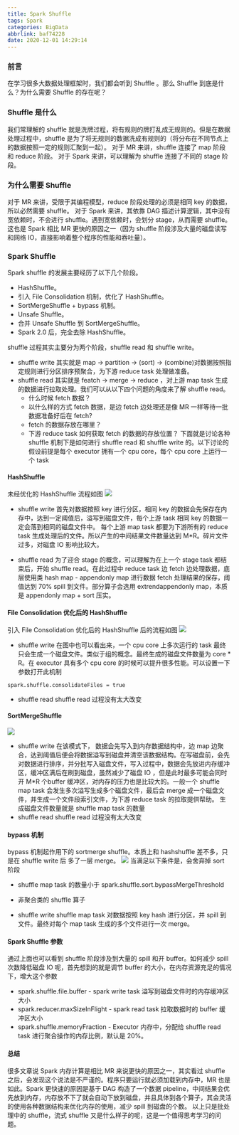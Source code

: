 ```yaml
---
title: Spark Shuffle
tags: Spark
categories: BigData
abbrlink: baf74228
date: 2020-12-01 14:29:14
---
```

### 前言
在学习很多大数据处理框架时，我们都会听到 Shuffle 。那么 Shuffle 到底是什么？为什么需要 Shuffle 的存在呢？
<!--more-->

### Shuffle 是什么
我们常理解的 shuffle 就是洗牌过程，将有规则的牌打乱成无规则的。但是在数据处理过程中，shuffle 是为了将无规则的数据洗成有规则的（将分布在不同节点上的数据按照一定的规则汇聚到一起）。
对于 MR 来讲，shuffle 连接了 map 阶段和 reduce 阶段。
对于 Spark 来讲，可以理解为 shuffle 连接了不同的 stage 阶段。

### 为什么需要 Shuffle
对于 MR 来讲，受限于其编程模型，reduce 阶段处理的必须是相同 key 的数据，所以必然需要 shuffle。
对于 Spark 来讲，其依靠 DAG 描述计算逻辑，其中没有宽依赖时，不会进行 shuffle。遇到宽依赖时，会划分 stage，从而需要 shuffle。这也是 Spark 相比 MR 更快的原因之一（因为 shuffle 阶段涉及大量的磁盘读写和网络 IO，直接影响着整个程序的性能和吞吐量）。

### Spark Shuffle
Spark shuffle 的发展主要经历了以下几个阶段。
- HashShuffle。
- 引入 File Consolidation 机制，优化了 HashShuffle。
- SortMergeShuffle + bypass 机制。
- Unsafe Shuffle。
- 合并 Unsafe Shuffle 到 SortMergeShuffle。
- Spark 2.0 后，完全去除 HashShuffle。

shuffle 过程其实主要分为两个阶段，shuffle read 和 shuffle write。
- shuffle write 其实就是 map -> partition -> (sort) -> (combine)对数据按照指定规则进行分区排序预聚合，为下游 reduce task 处理做准备。
- shuffle read 其实就是 featch -> merge -> reduce ，对上游 map task 生成的数据进行拉取处理。我们可以从以下四个问题的角度来了解 shuffle read。
	- 什么时候 fetch 数据？
	- 以什么样的方式 fetch 数据，是边 fetch 边处理还是像 MR 一样等待一批数据准备好后在 fetch?
	- fetch 的数据存放在哪里？
	- 下游 reduce task 如何获取 fetch 的数据的存放位置？
下面就是讨论各种 shuffle 机制下是如何进行 shuffle read 和 shuffle  write 的。以下讨论的假设前提是每个 executor 拥有一个 cpu core，每个 cpu core 上运行一个 task

#### HashShuffle
未经优化的 HashShuffle 流程如图
![](https://tva1.sinaimg.cn/large/0081Kckwgy1gky7w8fltij31nf0tkdln.jpg)
- shuffle write
首先对数据按照 key 进行分区，相同 key 的数据会先保存在内存中，达到一定阈值后，溢写到磁盘文件，每个上游 task 相同 key 的数据一定会落到相同的磁盘文件中。
每个上游 map task 都要为下游所有的 reduce task 生成处理后的文件。所以产生的中间结果文件数量达到 M*R。碎片文件过多，对磁盘 IO 影响比较大。 

- shuffle read
为了迎合 stage 的概念，可以理解为在上一个 stage task 都结束后，开始 shuffle  read。在此过程中 reduce task 边 fetch  边处理数据，底层使用类  hash map - appendonly map 进行数据 fetch 处理结果的保存，阈值达到 70%  spill 到文件。部分算子会选用 extrendappendonly map，本质是 appendonly map + sort 压实。

#### File Consolidation 优化后的 HashShuffle
引入 File Consolidation 优化后的 HashShuffle 后的流程如图
![](https://tva1.sinaimg.cn/large/0081Kckwgy1gky7x21hdvj31io0r0jva.jpg)
- shuffle write
在图中也可以看出来，一个 cpu core 上多次运行的 task 最终只会生成一个磁盘文件。类似于组的概念。最终生成的磁盘文件数量为 core * R。在 executor 具有多个 cpu core 的时候可以提升很多性能。可以设置一下参数打开此机制
```
spark.shuffle.consolidateFiles = true
```

- shuffle read
shuffle read 过程没有太大改变

#### SortMergeShuffle
![](https://tva1.sinaimg.cn/large/0081Kckwgy1gky8ithp1fj319a0ts41t.jpg)
- shuffle write
在该模式下， 数据会先写入到内存数据结构中，边 map 边聚合，达到阈值后便会将数据溢写到磁盘并清空该数据结构。在写磁盘前，会先对数据进行排序，并分批写入磁盘文件，写入过程中，数据会先放进内存缓冲区，缓冲区满后在刷到磁盘，虽然减少了磁盘 IO ，但是此时最多可能会同时开 M*R 个buffer 缓冲区，对内存的压力也是比较大的。一般一个 shuffle map task 会发生多次溢写生成多个磁盘文件，最后会 merge 成一个磁盘文件，并生成一个文件段索引文件，为下游 reduce task 的拉取提供帮助。
生成磁盘文件数量就是 shuffle map task 的数量
- shuffle read
shuffle read 过程没有太大改变


#### bypass 机制
bypass 机制起作用下的 sortmerge shuffle。本质上和 hashshuffle 差不多，只是在 shuffle write 后 多了一层 merge。
![](https://tva1.sinaimg.cn/large/0081Kckwgy1gky8p4vzwyj312k0o0jub.jpg)
当满足以下条件是，会舍弃掉 sort 阶段 
- shuffle map task 的数量小于 spark.shuffle.sort.bypassMergeThreshold
- 非聚合类的 shuffle 算子

- shuffle write
shuffle map task 对数据按照 key hash 进行分区，并 spill 到文件。最终对每个 map task 生成的多个文件进行一次 merge。

#### Spark Shuffle 参数
通过上面也可以看到 shuffle 阶段涉及到大量的 spill 和开 buffer。如何减少 spill 次数降低磁盘 IO 呢，首先想到的就是调节 buffer 的大小，在内存资源充足的情况下，增大这个参数
- spark.shuffle.file.buffer - spark write task 溢写到磁盘文件时的内存缓冲区大小
- spark.reducer.maxSizeInFlight - spark read task 拉取数据时的 buffer 缓冲区大小
- spark.shuffle.memoryFraction - Executor 内存中，分配给 shuffle read task 进行聚合操作的内存比例，默认是 20%。


#### 总结
很多文章说 Spark 内存计算是相比 MR 来说更快的原因之一，其实看过 shuffle 之后，会发现这个说法是不严谨的。程序只要运行就必须加载到内存中，MR 也是如此。Spark 更快速的原因是基于 DAG 构造了一个数据 pipeline，中间结果会优先放到内存，内存放不下了就会自动下放到磁盘，并且具体到各个算子，其会灵活的使用各种数据结构来优化内存的使用，减少 spill 到磁盘的个数。
以上只是批处理中的 shuffle，流式 shuffle 又是什么样子的呢，这是一个值得思考学习的问题。 

